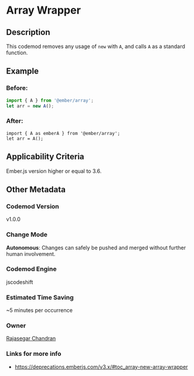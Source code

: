# Array Wrapper

## Description

This codemod removes any usage of `new` with `A`, and calls `A` as a standard function.

## Example

### Before:

```jsx
import { A } from '@ember/array';
let arr = new A();
```

### After:

```tsx
import { A as emberA } from '@ember/array';
let arr = A();
```

## Applicability Criteria

Ember.js version higher or equal to 3.6.

## Other Metadata

### Codemod Version

v1.0.0

### Change Mode

**Autonomous**: Changes can safely be pushed and merged without further human involvement.

### **Codemod Engine**

jscodeshift

### Estimated Time Saving

~5 minutes per occurrence

### Owner

[Rajasegar Chandran](https://github.com/rajasegar)

### Links for more info

-   https://deprecations.emberjs.com/v3.x/#toc_array-new-array-wrapper
